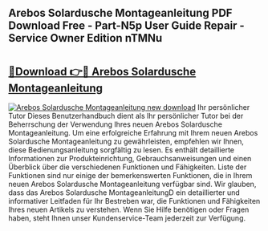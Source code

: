 ## Arebos Solardusche Montageanleitung PDF Download Free - Part-N5p User Guide Repair - Service Owner Edition nTMNu

# <h2><a href="http://df8si86.blite.top/?on=Arebos+Solardusche+Montageanleitung">🔗Download 👉🔴 Arebos Solardusche Montageanleitung</a></h2>

[![Arebos Solardusche Montageanleitung new download](https://i.imgur.com/lujVjoI.png)](http://df8si86.blite.top/?on=Arebos+Solardusche+Montageanleitung)
Ihr persönlicher Tutor Dieses Benutzerhandbuch dient als Ihr persönlicher Tutor bei der Beherrschung der Verwendung Ihres neuen Arebos Solardusche Montageanleitung. Um eine erfolgreiche Erfahrung mit Ihrem neuen Arebos Solardusche Montageanleitung zu gewährleisten, empfehlen wir Ihnen, diese Bedienungsanleitung sorgfältig zu lesen. Es enthält detaillierte Informationen zur Produkteinrichtung, Gebrauchsanweisungen und einen Überblick über die verschiedenen Funktionen und Fähigkeiten. Liste der Funktionen sind nur einige der bemerkenswerten Funktionen, die in Ihrem neuen Arebos Solardusche Montageanleitung verfügbar sind. Wir glauben, dass das Arebos Solardusche MontageanleitungD ein detaillierter und informativer Leitfaden für Ihr Bestreben war, die Funktionen und Fähigkeiten Ihres neuen Artikels zu verstehen. Wenn Sie Hilfe benötigen oder Fragen haben, steht Ihnen unser Kundenservice-Team jederzeit zur Verfügung.
